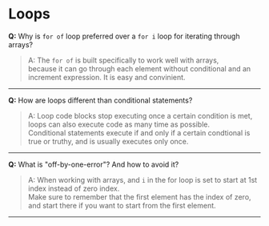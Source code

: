 # Loops

**Q:** Why is `for of` loop preferred over a `for i` loop for iterating through arrays?

> A: The `for of` is built specifically to work well with arrays,  
because it can go through each element without conditional and an increment expression. It is easy and convinient.

---

**Q:** How are loops different than conditional statements?

> A: Loop code blocks stop executing once a certain condition is met, loops can also execute code as many time as possible.  
Conditional statements execute if and only if a certain condtional is true or truthy, and is usually executes only once.

---

**Q:** What is "off-by-one-error"? And how to avoid it?

> A: When working with arrays, and `i` in the for loop is set to start at 1st index instead of zero index.  
Make sure to remember that the first element has the index of zero, and start there if you want to start from the first element.

---
